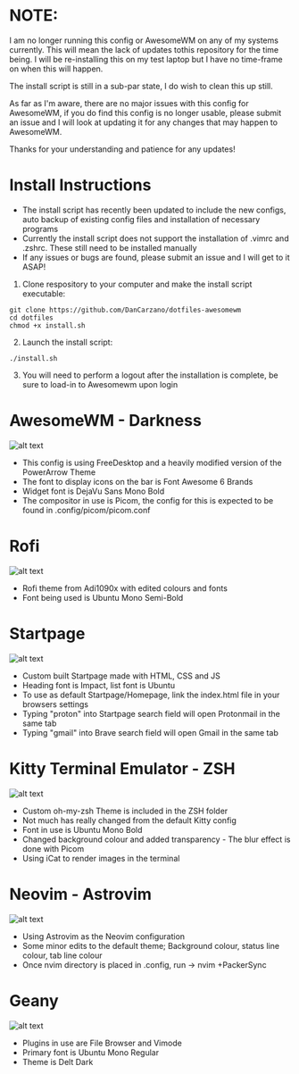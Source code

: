 # NOTE:
I am no longer running this config or AwesomeWM on any of my systems currently. This will mean the lack of updates tothis repository for the time being. I will be re-installing this on my test laptop but I have no time-frame on when this will happen. 

The install script is still in a sub-par state, I do wish to clean this up still. 

As far as I'm aware, there are no major issues with this config for AwesomeWM, if you do find this config is no longer usable, please submit an issue and I will look at updating it for any changes that may happen to AwesomeWM.

Thanks for your understanding and patience for any updates!

# Install Instructions

- The install script has recently been updated to include the new configs, auto backup of existing config files and installation of necessary programs
- Currently the install script does not support the installation of .vimrc and .zshrc. These still need to be installed manually
- If any issues or bugs are found, please submit an issue and I will get to it ASAP!

1. Clone respository to your computer and make the install script executable:
```
git clone https://github.com/DanCarzano/dotfiles-awesomewm
cd dotfiles
chmod +x install.sh
```
2. Launch the install script:
```
./install.sh
```
3. You will need to perform a logout after the installation is complete, be sure to load-in to Awesomewm upon login

# AwesomeWM - Darkness

![alt text](https://i.imgur.com/MihFuXh.png "AwesomeWM Screenshot")

- This config is using FreeDesktop and a heavily modified version of the PowerArrow Theme
- The font to display icons on the bar is Font Awesome 6 Brands
- Widget font is DejaVu Sans Mono Bold
- The compositor in use is Picom, the config for this is expected to be found in .config/picom/picom.conf

# Rofi

![alt text](https://i.imgur.com/roxkzJf.png "Rofi Screenshot")

- Rofi theme from Adi1090x with edited colours and fonts
- Font being used is Ubuntu Mono Semi-Bold

# Startpage

![alt text](https://i.imgur.com/60j31pK.png "Startpage Screenshot")

- Custom built Startpage made with HTML, CSS and JS
- Heading font is Impact, list font is Ubuntu
- To use as default Startpage/Homepage, link the index.html file in your browsers settings
- Typing "proton" into Startpage search field will open Protonmail in the same tab
- Typing "gmail" into Brave search field will open Gmail in the same tab

# Kitty Terminal Emulator - ZSH

![alt text](https://i.imgur.com/TzXOwje.png "Kitty Screenshot")

- Custom oh-my-zsh Theme is included in the ZSH folder
- Not much has really changed from the default Kitty config
- Font in use is Ubuntu Mono Bold
- Changed background colour and added transparency - The blur effect is done with Picom
- Using iCat to render images in the terminal

# Neovim - Astrovim

![alt text](https://i.imgur.com/YO7Fy8e.png "Nvim Screenshot")

- Using Astrovim as the Neovim configuration
- Some minor edits to the default theme; Background colour, status line colour, tab line colour
- Once nvim directory is placed in .config, run -> nvim +PackerSync

# Geany

![alt text](https://i.imgur.com/6OotqqH.png "Geany Screenshot")

- Plugins in use are File Browser and Vimode
- Primary font is Ubuntu Mono Regular
- Theme is Delt Dark
